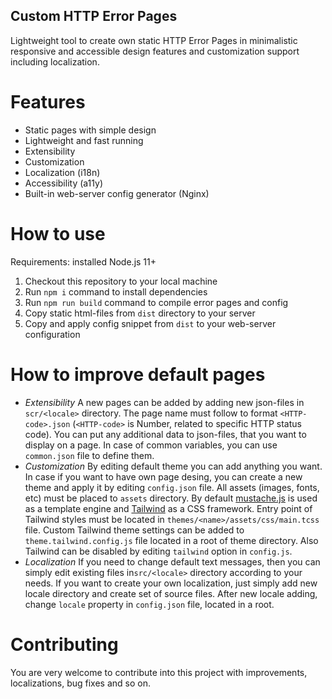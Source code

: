 ## Custom HTTP Error Pages

Lightweight tool to create own static HTTP Error Pages in minimalistic responsive and accessible design features and customization support including localization.

# Features

* Static pages with simple design
* Lightweight and fast running
* Extensibility
* Customization
* Localization (i18n)
* Accessibility (a11y)
* Built-in web-server config generator (Nginx)


# How to use

Requirements: installed Node.js 11+

1. Checkout this repository to your local machine
2. Run `npm i` command to install dependencies
3. Run `npm run build` command to compile error pages and config
4. Copy static html-files from `dist` directory to your server
5. Copy and apply config snippet from `dist` to your web-server configuration


# How to improve default pages

* *Extensibility* A new pages can be added by adding new json-files in `scr/<locale>` directory. The page name must follow to format `<HTTP-code>.json` (`<HTTP-code>` is Number, related to specific HTTP status code). You can put any additional data to json-files, that you want to display on a page. In case of common variables, you can use `common.json` file to define them.
* *Customization* By editing default theme you can add anything you want. In case if you want to have own page desing, you can create a new theme and apply it by editing `config.json` file. All assets (images, fonts, etc) must be placed to `assets` directory. By default [mustache.js](https://www.npmjs.com/package/mustache) is used as a template engine and [Tailwind](https://tailwindcss.com/) as a CSS framework. Entry point of Tailwind styles must be located in `themes/<name>/assets/css/main.tcss` file. Custom Tailwind theme settings can be added to `theme.tailwind.config.js` file located in a root of theme directory. Also Tailwind can be disabled by editing `tailwind` option in `config.js`.
* *Localization* If you need to change default text messages, then you can simply edit existing files in`src/<locale>` directory according to your needs. If you want to create your own localization, just simply add new locale directory and create set of source files. After new locale adding, change `locale` property in `config.json` file, located in a root.


# Contributing

You are very welcome to contribute into this project with improvements, localizations, bug fixes and so on.